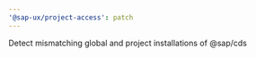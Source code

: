 ```yaml
---
'@sap-ux/project-access': patch
---
```


Detect mismatching global and project installations of @sap/cds
